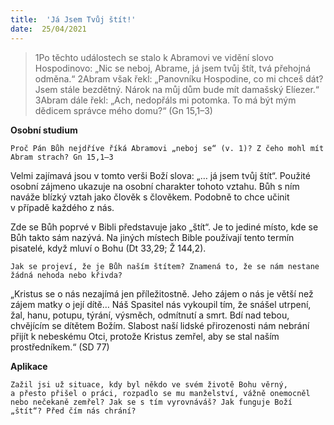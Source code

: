 ```yaml
---
title:  'Já Jsem Tvůj štít!'
date:  25/04/2021
---
```


> <p></p>
> 1Po těchto událostech se stalo k Abramovi ve vidění slovo Hospodinovo: „Nic se neboj, Abrame, já jsem tvůj štít, tvá přehojná odměna.“ 2Abram však řekl: „Panovníku Hospodine, co mi chceš dát? Jsem stále bezdětný. Nárok na můj dům bude mít damašský Elíezer.“ 3Abram dále řekl: „Ach, nedopřáls mi potomka. To má být mým dědicem správce mého domu?“ (Gn 15,1–3)

**Osobní studium**

`Proč Pán Bůh nejdříve říká Abramovi „neboj se“ (v. 1)? Z čeho mohl mít Abram strach? Gn 15,1–3`

Velmi zajímavá jsou v tomto verši Boží slova: „… já jsem tvůj štít“. Použité osobní zájmeno ukazuje na osobní charakter tohoto vztahu. Bůh s ním naváže blízký vztah jako člověk s člověkem. Podobně to chce učinit v případě každého z nás.

Zde se Bůh poprvé v Bibli představuje jako „štít“. Je to jediné místo, kde se Bůh takto sám nazývá. Na jiných místech Bible používají tento termín pisatelé, když mluví o Bohu (Dt 33,29; Ž 144,2).

`Jak se projeví, že je Bůh naším štítem? Znamená to, že se nám nestane žádná nehoda nebo křivda?`

„Kristus se o nás nezajímá jen příležitostně. Jeho zájem o nás je větší než zájem matky o její dítě… Náš Spasitel nás vykoupil tím, že snášel utrpení, žal, hanu, potupu, týrání, výsměch, odmítnutí a smrt. Bdí nad tebou, chvějícím se dítětem Božím. Slabost naší lidské přirozenosti nám nebrání přijít k nebeskému Otci, protože Kristus zemřel, aby se stal naším prostředníkem.“ (SD 77)

**Aplikace**

`Zažil jsi už situace, kdy byl někdo ve svém životě Bohu věrný, a přesto přišel o práci, rozpadlo se mu manželství, vážně onemocněl nebo nečekaně zemřel? Jak se s tím vyrovnáváš? Jak funguje Boží „štít“? Před čím nás chrání?`